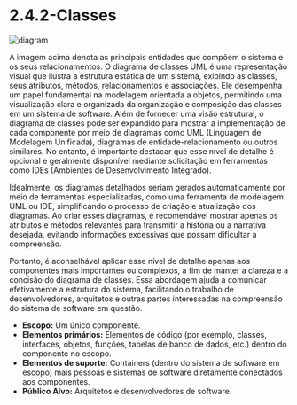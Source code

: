 # 2.4.2-Classes

![diagram](https://www.plantuml.com/plantuml/svg/0/hLTHJzim47v7uZzOVTg6gBJN236gqasJs8J6s0lYuMfVmIEnYttfYXZ_VNRQ94xgjA6Z3yI-krpklZj_PyuiWQ4yInbFmLgqXmVC_OeD6v5SI042sStDRrX0CZN3V8v3u7OeT2QLrCFAvlQMFQzUzhzZAH9seTLT84Avr0cRkByJbMU1Gg3bHd9msYioil4Il_y6Ivb1mgIYbVpby22CSeo6vCozBdGPGMLHPt1yVCe67mODwuJnUcVVokSTKY2mxzvtEUu6DR3Q3Ij9ojCOTDjW5K0EqdCW38Jtse0DWEugm5h-KnEa6-8wz8HDdmXlRgDL-u6FkRG-kWs0GumAY3yEGlE4cMeJxzO-3clhX46vVgi0NGlK-sO3x1-bSrfjMqsL6xkrdRn-ToCfdM6pLLvHioA4ya14gwMRv79jSp1obwVIAc7vQcN_Fw2WEYwc9fGJ9T0WtuPcQR8RK8xpoD4pEKIaKv36H0cmA7X4SVqv8dJ4YjvD5rbseLxbtG_uFTmurDUR5kH1RRf1hursmnxbDeiPMZBOvgj74Y5RjzMa7r35YbZ5Cp9kjT0ZQwK20KtIMtsQW79RPn0Is5MXg-TXpt85c9LKiL6mJOReuMLbw0QZV_QTY6q__SViQyFoizKlkuVggsFREgxtmh_kzBYpxYvVMxHQ_DataEGlpAAHaFv2OwLMrr_F4vOsEx-3rCSwcwT8KNQPpoBIkVkG5dhZC62ACwrYP8GPo3GYjwZkOtJ7jP1tsgLIu1w_eopMsk8ceNMAe9enplmdBujdyqPvv6TbJku-8qbwYa_OMASfSdB0dNnYk2HKmh8l1XIXA4sVJfikBbtL_cWZ_Fljw8wAAgDHa65KB-s8Svqh-gxLP3cN1Wi_6uaq32yqV-Ys6piVgCZrWDtjTA9WcaRKBOQf6BlTucMtblrT6IOCrylTHxdjf9DUjapoXe-Ubujzid85BNUnwrNVrE8K5StFFtha6B-lkAFfEXyuCj-6vqZk0DgMyr1pydSuBBzpU73cQkZ-w_i7)

A imagem acima denota as principais entidades que compõem o sistema e os seus relacionamentos. O diagrama de classes UML é uma representação visual que ilustra a estrutura estática de um sistema, exibindo as classes, seus atributos, métodos, relacionamentos e associações. Ele desempenha um papel fundamental na modelagem orientada a objetos, permitindo uma visualização clara e organizada da organização e composição das classes em um sistema de software. Além de fornecer uma visão estrutural, o diagrama de classes pode ser expandido para mostrar a implementação de cada componente por meio de diagramas como UML (Linguagem de Modelagem Unificada), diagramas de entidade-relacionamento ou outros similares. No entanto, é importante destacar que esse nível de detalhe é opcional e geralmente disponível mediante solicitação em ferramentas como IDEs (Ambientes de Desenvolvimento Integrado).

Idealmente, os diagramas detalhados seriam gerados automaticamente por meio de ferramentas especializadas, como uma ferramenta de modelagem UML ou IDE, simplificando o processo de criação e atualização dos diagramas. Ao criar esses diagramas, é recomendável mostrar apenas os atributos e métodos relevantes para transmitir a história ou a narrativa desejada, evitando informações excessivas que possam dificultar a compreensão.

Portanto, é aconselhável aplicar esse nível de detalhe apenas aos componentes mais importantes ou complexos, a fim de manter a clareza e a concisão do diagrama de classes. Essa abordagem ajuda a comunicar efetivamente a estrutura do sistema, facilitando o trabalho de desenvolvedores, arquitetos e outras partes interessadas na compreensão do sistema de software em questão.

* **Escopo:** Um único componente.
* **Elementos primários:** Elementos de código (por exemplo, classes, interfaces, objetos, funções, tabelas de banco de dados, etc.) dentro do componente no escopo.
*  **Elementos de suporte:** Containers (dentro do sistema de software em escopo) mais pessoas e sistemas de software diretamente conectados aos componentes.
*  **Público Alvo:** Arquitetos e desenvolvedores de software.